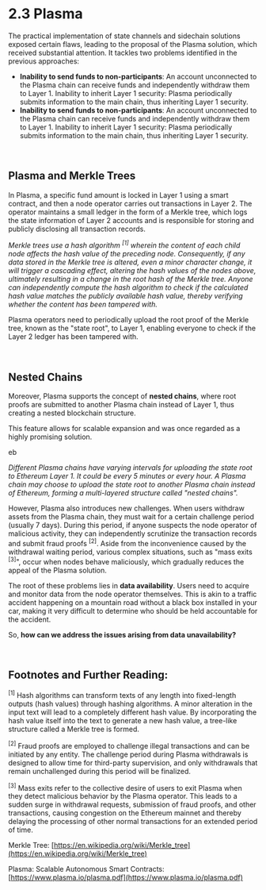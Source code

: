 # 2.3 Plasma

The practical implementation of state channels and sidechain solutions exposed certain flaws, leading to the proposal of the Plasma solution, which received substantial attention. It tackles two problems identified in the previous approaches:

- **Inability to send funds to non-participants**: An account unconnected to the Plasma chain can receive funds and independently withdraw them to Layer 1.
Inability to inherit Layer 1 security: Plasma periodically submits information to the main chain, thus inheriting Layer 1 security.
- **Inability to send funds to non-participants**: An account unconnected to the Plasma chain can receive funds and independently withdraw them to Layer 1.
Inability to inherit Layer 1 security: Plasma periodically submits information to the main chain, thus inheriting Layer 1 security.

&nbsp; 
## Plasma and Merkle Trees

In Plasma, a specific fund amount is locked in Layer 1 using a smart contract, and then a node operator carries out transactions in Layer 2. The operator maintains a small ledger in the form of a Merkle tree, which logs the state information of Layer 2 accounts and is responsible for storing and publicly disclosing all transaction records.

<MdxImg src="/assets/2.3.1.gif" width="600px" alt="Merkle Tree.gif" />

_Merkle trees use a hash algorithm <sup>[1]</sup> wherein the content of each child node affects the hash value of the preceding node. Consequently, if any data stored in the Merkle tree is altered, even a minor character change, it will trigger a cascading effect, altering the hash values of the nodes above, ultimately resulting in a change in the root hash of the Merkle tree. Anyone can independently compute the hash algorithm to check if the calculated hash value matches the publicly available hash value, thereby verifying whether the content has been tampered with._

Plasma operators need to periodically upload the root proof of the Merkle tree, known as the "state root", to Layer 1, enabling everyone to check if the Layer 2 ledger has been tampered with.

&nbsp; 
## Nested Chains

Moreover, Plasma supports the concept of **nested chains**, where root proofs are submitted to another Plasma chain instead of Layer 1, thus creating a nested blockchain structure.

This feature allows for scalable expansion and was once regarded as a highly promising solution.

<MdxImg src="/assets/2.3.2.gif" width="600px" alt="Plasma Chain.gif" />eb

_Different Plasma chains have varying intervals for uploading the state root to Ethereum Layer 1. It could be every 5 minutes or every hour. A Plasma chain may choose to upload the state root to another Plasma chain instead of Ethereum, forming a multi-layered structure called "nested chains"._

However, Plasma also introduces new challenges. When users withdraw assets from the Plasma chain, they must wait for a certain challenge period (usually 7 days). During this period, if anyone suspects the node operator of malicious activity, they can independently scrutinize the transaction records and submit fraud proofs <sup>[2]</sup>. Aside from the inconvenience caused by the withdrawal waiting period, various complex situations, such as "mass exits <sup>[3]</sup>", occur when nodes behave maliciously, which gradually reduces the appeal of the Plasma solution.

The root of these problems lies in **data availability**. Users need to acquire and monitor data from the node operator themselves. This is akin to a traffic accident happening on a mountain road without a black box installed in your car, making it very difficult to determine who should be held accountable for the accident.

So, **how can we address the issues arising from data unavailability?**

&nbsp; 
## Footnotes and Further Reading:

<sup>[1]</sup> Hash algorithms can transform texts of any length into fixed-length outputs (hash values) through hashing algorithms. A minor alteration in the input text will lead to a completely different hash value. By incorporating the hash value itself into the text to generate a new hash value, a tree-like structure called a Merkle tree is formed.

<sup>[2]</sup> Fraud proofs are employed to challenge illegal transactions and can be initiated by any entity. The challenge period during Plasma withdrawals is designed to allow time for third-party supervision, and only withdrawals that remain unchallenged during this period will be finalized.

<sup>[3]</sup> Mass exits refer to the collective desire of users to exit Plasma when they detect malicious behavior by the Plasma operator. This leads to a sudden surge in withdrawal requests, submission of fraud proofs, and other transactions, causing congestion on the Ethereum mainnet and thereby delaying the processing of other normal transactions for an extended period of time.

Merkle Tree: [https://en.wikipedia.org/wiki/Merkle_tree](https://en.wikipedia.org/wiki/Merkle_tree)


Plasma: Scalable Autonomous Smart Contracts: [https://www.plasma.io/plasma.pdf](https://www.plasma.io/plasma.pdf)

<GithubAvatar owner='lxdao-official' repo='myfirstlayer2-frontend' path='mdx/en/2.3-plasma.md' />

<EditChapter url='https://github.com/lxdao-official/myfirstlayer2-frontend/blob/main/mdx/en/2.3-plasma.md' />

